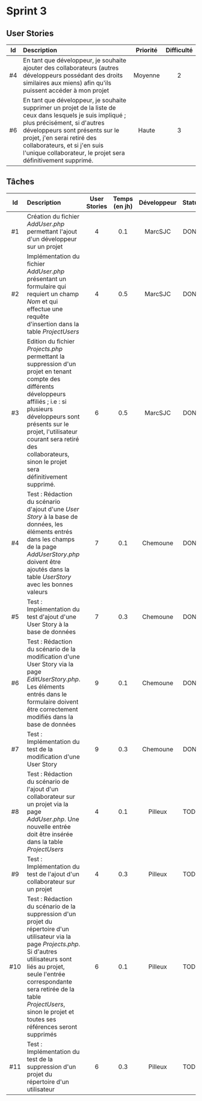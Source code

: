 # Sprint 3

## User Stories

| Id    | Description | Priorité | Difficulté |
| :---: | :---------- | :------: | :--------: |
| #4  | En tant que développeur, je souhaite ajouter des collaborateurs (autres développeurs possédant des droits similaires aux miens) afin qu'ils puissent accéder à mon projet | Moyenne | 2 |
| #6  | En tant que développeur, je souhaite supprimer un projet de la liste de ceux dans lesquels je suis impliqué ; plus précisément, si d'autres développeurs sont présents sur le projet, j'en serai retiré des collaborateurs, et si j'en suis l'unique collaborateur, le projet sera définitivement supprimé. | Haute | 3 |

## Tâches

| Id    | Description | User Stories | Temps (en jh) | Développeur | Statut |
| :---: | :---------- | :----------: | :-----------: | :---------: | :----: |
| #1    | Création du fichier *AddUser.php* permettant l'ajout d'un développeur sur un projet | 4 | 0.1 | MarcSJC | DONE |
| #2    | Implémentation du fichier *AddUser.php* présentant un formulaire qui requiert un champ *Nom* et qui effectue une requête d'insertion dans la table *ProjectUsers* | 4 | 0.5 | MarcSJC | DONE |
| #3    | Edition du fichier *Projects.php* permettant la suppression d'un projet en tenant compte des différents développeurs affiliés ; i.e : si plusieurs développeurs sont présents sur le projet, l'utilisateur courant sera retiré des collaborateurs, sinon le projet sera définitivement supprimé. | 6 | 0.5 | MarcSJC | DONE |
| #4   | Test : Rédaction du scénario d'ajout d'une *User Story* à la base de données, les éléments entrés dans les champs de la page *AddUserStory.php* doivent être ajoutés dans la table *UserStory* avec les bonnes valeurs | 7 | 0.1 | Chemoune | DONE |
| #5   | Test : Implémentation du test d'ajout d'une User Story à la base de données | 7 | 0.3 | Chemoune | DONE |
| #6   | Test : Rédaction du scénario de la modification d'une User Story via la page *EditUserStory.php*. Les éléments entrés dans le formulaire doivent être correctement modifiés dans la base de données | 9 | 0.1 | Chemoune | DONE |
| #7   | Test : Implémentation du test de la modification d'une User Story | 9 | 0.3 | Chemoune | DONE |
| #8   | Test : Rédaction du scénario de l'ajout d'un collaborateur sur un projet via la page *AddUser.php*. Une nouvelle entrée doit être insérée dans la table *ProjectUsers* | 4 | 0.1 | Pilleux | TODO |
| #9   | Test : Implémentation du test de l'ajout d'un collaborateur sur un projet | 4 | 0.3 | Pilleux | TODO |
| #10   | Test : Rédaction du scénario de la suppression d'un projet du répertoire d'un utilisateur via la page *Projects.php*. Si d'autres utilisateurs sont liés au projet, seule l'entrée correspondante sera retirée de la table *ProjectUsers*, sinon le projet et toutes ses références seront supprimés | 6 | 0.1 | Pilleux | TODO |
| #11   | Test : Implémentation du test de la suppression d'un projet du répertoire d'un utilisateur | 6 | 0.3 | Pilleux | TODO |
